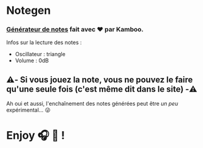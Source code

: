 # Notegen

### [Générateur de notes](https://michlllll.github.io/notegen/) fait avec :heart: par Kamboo.

Infos sur la lecture des notes :
 - Oscillateur : triangle
 - Volume : 0dB

## ⚠️- Si vous jouez la note, vous ne pouvez le faire qu'une seule fois (c'est même dit dans le site) -⚠️

Ah oui et aussi, l'enchaînement des notes générées peut être *un peu* expérimental... 😜

# Enjoy 🎧 🤘 !
